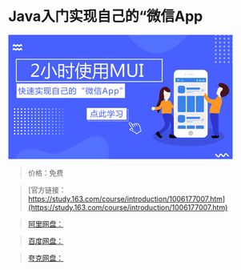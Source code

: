 # Java入门实现自己的“微信App

![img](../../../assets/study163/free/07eed662-2250-46a7-8e20-ede9dd1dc4be.jpg)

> 价格：免费

> [官方链接：https://study.163.com/course/introduction/1006177007.htm](https://study.163.com/course/introduction/1006177007.htm)

> [阿里网盘：]()

> [百度网盘：]()

> [夸克网盘：]()
